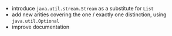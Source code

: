 - introduce `java.util.stream.Stream` as a substitute for `List`
- add new arities covering the one / exactly one distinction, using `java.util.Optional`
- improve documentation